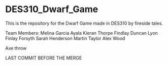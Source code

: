 # DES310_Dwarf_Game
This is the repository for the Dwarf Game made in DES310 by fireside tales.

Team Members:
Melina Garcia Ayala
Kieran Thorpe
Findlay Duncan Lyon
Finlay Forsyth
Sarah Henderson
Martin Taylor
Alex Wood

Axe throw

LAST COMMIT BEFORE THE MERGE